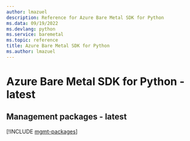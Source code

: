 ```yaml
---
author: lmazuel
description: Reference for Azure Bare Metal SDK for Python
ms.data: 09/19/2022
ms.devlang: python
ms.service: baremetal
ms.topic: reference
title: Azure Bare Metal SDK for Python
ms.author: lmazuel
---
```

# Azure Bare Metal SDK for Python - latest

## Management packages - latest
[!INCLUDE [mgmt-packages](bare-metal-mgmt-index.md)]
